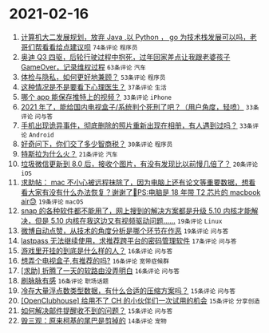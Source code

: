 # 2021-02-16

1. [计算机大二发展规划，放弃 Java ,以 Python ， go 为技术栈发展可以吗，老哥们帮看看给点建议呗](https://www.v2ex.com/t/753564) `74条评论` `程序员`
1. [奥迪 Q3 四驱，后轮行驶过程中抱死，过年回家差点让我跟老婆孩子 GameOver，记录维权过程](https://www.v2ex.com/t/753572) `63条评论` `汽车`
1. [体检与隐私，如何更好地兼顾？](https://www.v2ex.com/t/753499) `53条评论` `程序员`
1. [这种情况是不是要看下心理医生？](https://www.v2ex.com/t/753575) `37条评论` `生活`
1. [哪个 app 能保存推特上的视频？](https://www.v2ex.com/t/753518) `33条评论` `iPhone`
1. [2021 年了，能给国内电视盒子/系统判个死刑了吧？（用户角度，轻喷）](https://www.v2ex.com/t/753546) `33条评论` `问与答`
1. [手机出现诡异事件，彻底删除的照片重新出现在相册，有人遇到过吗？](https://www.v2ex.com/t/753549) `33条评论` `Android`
1. [好奇问下，你们交了多少智商税？](https://www.v2ex.com/t/753566) `30条评论` `程序员`
1. [特斯拉为什么火？](https://www.v2ex.com/t/753593) `21条评论` `汽车`
1. [垃圾微信更新到 8.0 后，接收个图片，有没有发现比以前慢几倍了？](https://www.v2ex.com/t/753540) `20条评论` `iOS`
1. [求助帖： mac 不小心被远程抹除了，因为电脑上还有论文等重要数据，想看看大家有没有什么办法恢复？谢谢了🙏PS:电脑是 18 年带 T2 芯片的 macbook air😓](https://www.v2ex.com/t/753600) `19条评论` `macOS`
1. [snap 的各种软件都不能用了，网上搜到的解决方案都是升级 5.10 内核才能解决，但是 5.10 内核在我这边又有视频驱动问题......](https://www.v2ex.com/t/753592) `19条评论` `Linux`
1. [微博自动点赞，从技术的角度分析是哪个环节在作恶](https://www.v2ex.com/t/753582) `19条评论` `问与答`
1. [lastpass 无法继续使用，求推荐跨平台的密码管理软件](https://www.v2ex.com/t/753622) `17条评论` `问与答`
1. [游戏里开挂的到底是什么样的人？](https://www.v2ex.com/t/753625) `16条评论` `问与答`
1. [想弄个电视盒子,有推荐的吗?](https://www.v2ex.com/t/753602) `16条评论` `宽带症候群`
1. [[求助] 折腾了一天的软路由没弄明白](https://www.v2ex.com/t/753594) `16条评论` `问与答`
1. [刷脉脉有感](https://www.v2ex.com/t/753490) `16条评论` `职场话题`
1. [冷存大量浮点数类型数据，有什么合适的压缩方案吗？](https://www.v2ex.com/t/753590) `15条评论` `问与答`
1. [[OpenClubhouse] 给用不了 CH 的小伙伴们一次试用的机会](https://www.v2ex.com/t/753548) `15条评论` `分享创造`
1. [如何解决邮件提醒收不到的问题？](https://www.v2ex.com/t/753498) `15条评论` `问与答`
1. [毁三观：原来柯基的尾巴是剪掉的](https://www.v2ex.com/t/753603) `14条评论` `宠物`
